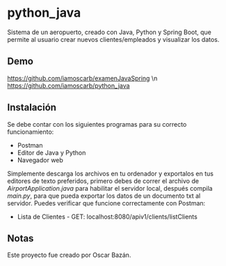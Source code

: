 # python_java
Sistema de un aeropuerto, creado con Java, Python y Spring Boot, que permite al usuario crear nuevos clientes/empleados y visualizar los datos.

## Demo
https://github.com/iamoscarb/examenJavaSpring \n
https://github.com/iamoscarb/python_java

## Instalación
Se debe contar con los siguientes programas para su correcto funcionamiento:
- Postman
- Editor de Java y Python
- Navegador web

Simplemente descarga los archivos en tu ordenador y exportalos en tus editores de texto preferidos, primero debes de correr el archivo de *AirportApplication.java* para habilitar el servidor local, después compila *main.py*, para que pueda exportar los datos de un documento txt al servidor. Puedes verificar que funcione correctamente con Postman:
- Lista de Clientes - GET: localhost:8080/apiv1/clients/listClients

## Notas
Este proyecto fue creado por Oscar Bazán.
